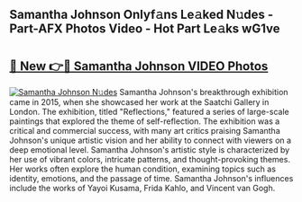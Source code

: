 ## Samantha Johnson Onlyf𝚊ns Le𝚊ked N𝚞des - Part-AFX Photos Video - Hot Part Le𝚊ks wG1ve

# <h2><a href="http://ab4233.deff.icu/?id=Samantha+Johnson">🔗 New 👉🔴 Samantha Johnson VIDEO Photos</a></h2>

[![Samantha Johnson N𝚞des](https://i.imgur.com/rIISA9y.gif)](http://ab4233.deff.icu/?id=Samantha+Johnson)
Samantha Johnson's breakthrough exhibition came in 2015, when she showcased her work at the Saatchi Gallery in London. The exhibition, titled "Reflections," featured a series of large-scale paintings that explored the theme of self-reflection. The exhibition was a critical and commercial success, with many art critics praising Samantha Johnson's unique artistic vision and her ability to connect with viewers on a deep emotional level. Samantha Johnson's artistic style is characterized by her use of vibrant colors, intricate patterns, and thought-provoking themes. Her works often explore the human condition, examining topics such as identity, emotions, and the passage of time. Samantha Johnson's influences include the works of Yayoi Kusama, Frida Kahlo, and Vincent van Gogh.
